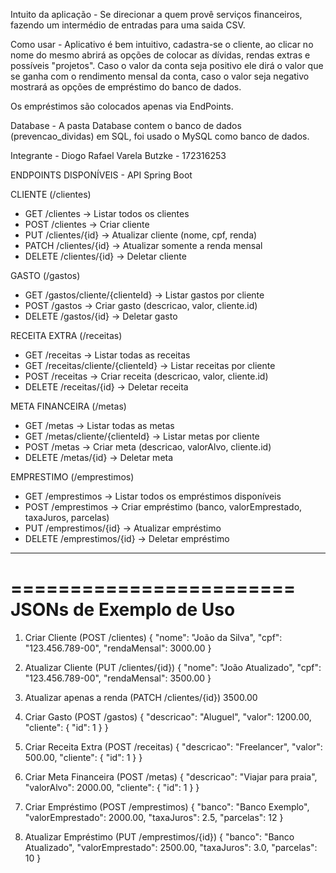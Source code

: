 Intuito da aplicação -
Se direcionar a quem provê serviços financeiros, fazendo um intermédio de entradas para uma saida CSV.

Como usar -
Aplicativo é bem intuitivo, cadastra-se o cliente, ao clicar no nome do mesmo abrirá as opções de colocar as dívidas, rendas extras e possíveis "projetos". Caso o valor da conta seja positivo ele dirá o valor que se ganha com o rendimento mensal da conta, caso o valor seja negativo mostrará as opções de empréstimo do banco de dados.

Os empréstimos são colocados apenas via EndPoints.

Database -
A pasta Database contem o banco de dados (prevencao_dividas) em SQL, foi usado o MySQL como banco de dados.

Integrante -
Diogo Rafael Varela Butzke - 172316253

ENDPOINTS DISPONÍVEIS - API Spring Boot

CLIENTE (/clientes)
- GET /clientes               -> Listar todos os clientes
- POST /clientes              -> Criar cliente
- PUT /clientes/{id}          -> Atualizar cliente (nome, cpf, renda)
- PATCH /clientes/{id}        -> Atualizar somente a renda mensal
- DELETE /clientes/{id}       -> Deletar cliente

GASTO (/gastos)
- GET /gastos/cliente/{clienteId} -> Listar gastos por cliente
- POST /gastos                   -> Criar gasto (descricao, valor, cliente.id)
- DELETE /gastos/{id}           -> Deletar gasto

RECEITA EXTRA (/receitas)
- GET /receitas                 -> Listar todas as receitas
- GET /receitas/cliente/{clienteId} -> Listar receitas por cliente
- POST /receitas               -> Criar receita (descricao, valor, cliente.id)
- DELETE /receitas/{id}        -> Deletar receita

META FINANCEIRA (/metas)
- GET /metas                   -> Listar todas as metas
- GET /metas/cliente/{clienteId} -> Listar metas por cliente
- POST /metas                  -> Criar meta (descricao, valorAlvo, cliente.id)
- DELETE /metas/{id}           -> Deletar meta

EMPRESTIMO (/emprestimos)
- GET /emprestimos             -> Listar todos os empréstimos disponíveis
- POST /emprestimos            -> Criar empréstimo (banco, valorEmprestado, taxaJuros, parcelas)
- PUT /emprestimos/{id}        -> Atualizar empréstimo
- DELETE /emprestimos/{id}     -> Deletar empréstimo



----------------------------------------------------------------------------------------------------------------------




========================
JSONs de Exemplo de Uso
========================

1. Criar Cliente (POST /clientes)
{
  "nome": "João da Silva",
  "cpf": "123.456.789-00",
  "rendaMensal": 3000.00
}

2. Atualizar Cliente (PUT /clientes/{id})
{
  "nome": "João Atualizado",
  "cpf": "123.456.789-00",
  "rendaMensal": 3500.00
}

3. Atualizar apenas a renda (PATCH /clientes/{id})
3500.00

4. Criar Gasto (POST /gastos)
{
  "descricao": "Aluguel",
  "valor": 1200.00,
  "cliente": { "id": 1 }
}

5. Criar Receita Extra (POST /receitas)
{
  "descricao": "Freelancer",
  "valor": 500.00,
  "cliente": { "id": 1 }
}

6. Criar Meta Financeira (POST /metas)
{
  "descricao": "Viajar para praia",
  "valorAlvo": 2000.00,
  "cliente": { "id": 1 }
}

7. Criar Empréstimo (POST /emprestimos)
{
  "banco": "Banco Exemplo",
  "valorEmprestado": 2000.00,
  "taxaJuros": 2.5,
  "parcelas": 12
}

8. Atualizar Empréstimo (PUT /emprestimos/{id})
{
  "banco": "Banco Atualizado",
  "valorEmprestado": 2500.00,
  "taxaJuros": 3.0,
  "parcelas": 10
}

